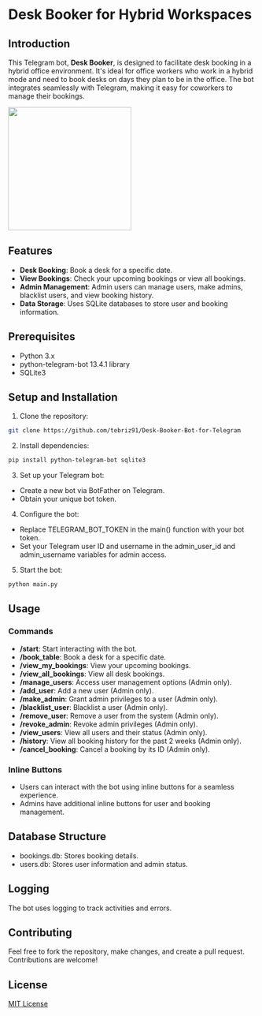 # Desk Booker for Hybrid Workspaces

## Introduction

This Telegram bot, **Desk Booker**, is designed to facilitate desk booking in a hybrid office environment. It's ideal for office workers who work in a hybrid mode and need to book desks on days they plan to be in the office. The bot integrates seamlessly with Telegram, making it easy for coworkers to manage their bookings.

<img src="/assets/images/screencast.gif?raw=true" width="250">

## Features
- **Desk Booking**: Book a desk for a specific date.
- **View Bookings**: Check your upcoming bookings or view all bookings.
- **Admin Management**: Admin users can manage users, make admins, blacklist users, and view booking history.
- **Data Storage**: Uses SQLite databases to store user and booking information.

## Prerequisites

- Python 3.x
- python-telegram-bot 13.4.1 library
- SQLite3

## Setup and Installation

1. Clone the repository:
```bash
git clone https://github.com/tebriz91/Desk-Booker-Bot-for-Telegram
```
2. Install dependencies:
```bash
pip install python-telegram-bot sqlite3
```
3. Set up your Telegram bot:
- Create a new bot via BotFather on Telegram.
- Obtain your unique bot token.
4. Configure the bot:
- Replace TELEGRAM_BOT_TOKEN in the main() function with your bot token.
- Set your Telegram user ID and username in the admin_user_id and admin_username variables for admin access.
5. Start the bot:
```bash
python main.py
```

## Usage

### Commands

- **/start**: Start interacting with the bot.
- **/book_table**: Book a desk for a specific date.
- **/view_my_bookings**: View your upcoming bookings.
- **/view_all_bookings**: View all desk bookings.
- **/manage_users**: Access user management options (Admin only).
- **/add_user**: Add a new user (Admin only).
- **/make_admin**: Grant admin privileges to a user (Admin only).
- **/blacklist_user**: Blacklist a user (Admin only).
- **/remove_user**: Remove a user from the system (Admin only).
- **/revoke_admin**: Revoke admin privileges (Admin only).
- **/view_users**: View all users and their status (Admin only).
- **/history**: View all booking history for the past 2 weeks (Admin only).
- **/cancel_booking**: Cancel a booking by its ID (Admin only).

### Inline Buttons

- Users can interact with the bot using inline buttons for a seamless experience.
- Admins have additional inline buttons for user and booking management.

## Database Structure

- bookings.db: Stores booking details.
- users.db: Stores user information and admin status.

## Logging

The bot uses logging to track activities and errors.

## Contributing
Feel free to fork the repository, make changes, and create a pull request. Contributions are welcome!

## License

[MIT License](https://github.com/git/git-scm.com/blob/main/MIT-LICENSE.txt)
